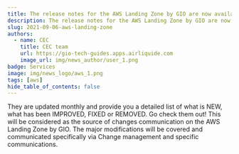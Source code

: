 ```yaml
---
title: The release notes for the AWS Landing Zone by GIO are now available!
description: The release notes for the AWS Landing Zone by GIO are now available!
slug: 2021-09-06-aws-landing-zone
authors:
  - name: CEC
    title: CEC team
    url: https://gio-tech-guides.apps.airliquide.com
    image_url: img/news_author/user_1.png
badge: Services
image: img/news_logo/aws_1.png
tags: [aws]
hide_table_of_contents: false
---
```


They are updated monthly and provide you a detailed list of what is NEW, what has been IMPROVED, FIXED or REMOVED. Go check them out! This will be considered as the source of changes communication on the AWS Landing Zone by GIO. The major modifications will be covered and communicated specifically via Change management and specific communications.

